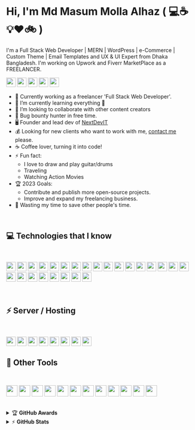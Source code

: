 # Hi, I'm Md Masum Molla Alhaz ( :computer::coffee::bulb::heart::bike: )

I'm a Full Stack Web Developer | MERN | WordPress | e-Commerce | Custom Theme | Email Templates and UX & UI Expert from Dhaka
Bangladesh. I'm working on Upwork and Fiverr MarketPlace as a FREELANCER.

[<img src="https://img.shields.io/badge/Agency-21759B?style=for-the-badge&logo=Iconify&logoColor=white" height="25"/>](https://nextdevit.com/)
[<img src="https://img.shields.io/badge/Facebook-1877F2?style=for-the-badge&logo=Facebook&logoColor=white" height="25"/>](https://www.facebook.com/mdmasummollaalhaz)
[<img src="https://img.shields.io/badge/LinkedIn-0A66C2?style=for-the-badge&logo=LinkedIn&logoColor=white" height="25"/>](https://www.linkedin.com/in/mdmasummollaalhaz/)
[<img src="https://img.shields.io/badge/Behance-1769FF?style=for-the-badge&logo=Behance&logoColor=white" height="25"/>](https://www.behance.net/mdmasummollaalhaz)
[<img src="https://img.shields.io/badge/YouTube-FF0000?style=for-the-badge&logo=YouTube&logoColor=white" height="25"/>](https://www.youtube.com/channel/UCiXzEGg7cwFUZhrOdu86TdQ)


- 💪 Currently working as a freelancer 'Full Stack Web Developer'.
- 🌱 I’m currently learning everything 🤣
- 👯 I’m looking to collaborate with other content creators
- 🔏 Bug bounty hunter in free time.
- 🖥️ Founder and lead dev of [NextDevIT](https://nextdevit.com/)
- 💰 Looking for new clients who want to work with me, [contact me](mailto:masummolla.cse@gmail.com) please.
- ☕ Coffee lover, turning it into code!
- ⚡ Fun fact:
  - I love to draw and play guitar/drums
  - Traveling
  - Watching Action Movies
- 🏆 2023 Goals:
  - Contribute and publish more open-source projects.
  - Improve and expand my freelancing business.
- 🎯 Wasting my time to save other people's time.

<br>

## :computer: Technologies that I know
<br>
  <p align="left">
    <img src="https://img.shields.io/badge/WordPress(A to Z)-21759B?style=for-the-badge&logo=WordPress&logoColor=white" height="25"/>
    <img src="https://img.shields.io/badge/HTML5-E34F26?style=for-the-badge&logo=html5&logoColor=white" height="25"/>
    <img src="https://img.shields.io/badge/Vanilla CSS / CSS3-1572B6?style=for-the-badge&logo=css3&logoColor=white" height="25"/>
    <img src="https://img.shields.io/badge/Bootstrap-563D7C?style=for-the-badge&logo=bootstrap&logoColor=white" height="25"/>
    <img src="https://img.shields.io/badge/Tailwind_CSS-38B2AC?style=for-the-badge&logo=tailwind-css&logoColor=white" height="25"/>
    <img src="https://img.shields.io/badge/Sass-CC6699?style=for-the-badge&logo=sass&logoColor=white" height="25"/>
    <img src="https://img.shields.io/badge/PHP-777BB4?style=for-the-badge&logo=PHP&logoColor=white" height="25"/>
    <img src="https://img.shields.io/badge/Laravel-FF2D20?style=for-the-badge&logo=Laravel&logoColor=white" height="25"/>
    <img src="https://img.shields.io/badge/javascript-F7DF1E.svg?&style=for-the-badge&logo=javascript&logoColor=black" height="25"/>
    <img src="https://img.shields.io/badge/jQuery-0769AD.svg?&style=for-the-badge&logo=jQuery&logoColor=white" height="25"/>
    <img src="https://img.shields.io/badge/Node.js-43853D?style=for-the-badge&logo=node.js&logoColor=white" height="25"/>
    <img src="https://img.shields.io/badge/Express.js-000000?style=for-the-badge&logo=Express&logoColor=white" height="25"/>
    <img src="https://img.shields.io/badge/React-20232A?style=for-the-badge&logo=react&logoColor=61DAFB" height="25"/>
    <img src="https://img.shields.io/badge/React_Router-CA4245?style=for-the-badge&logo=react-router&logoColor=white" height="25"/>
    <img src="https://img.shields.io/badge/Material--UI-0081CB?style=for-the-badge&logo=MUI&logoColor=white" height="25"/>
    <img src="https://img.shields.io/badge/Netlify-00C7B7?style=for-the-badge&logo=netlify&logoColor=white" height="25"/>
    <img src="https://img.shields.io/badge/firebase-FFCA28.svg?&style=for-the-badge&logo=firebase&logoColor=white" height="25"/>
    <img src="https://img.shields.io/badge/Heroku-430098?style=for-the-badge&logo=heroku&logoColor=white" height="25"/>
    <img src=" https://img.shields.io/badge/MongoDB-4EA94B?style=for-the-badge&logo=mongodb&logoColor=white" height="25"/>
    <img src="https://img.shields.io/badge/MongoDB-47A248.svg?&style=for-the-badge&logo=MongoDB&logoColor=white" height="25"/>
    <img src="https://img.shields.io/badge/MySQL-4479A1.svg?&style=for-the-badge&logo=MySQL&logoColor=white" height="25"/>
    <img src="https://img.shields.io/badge/Stripe-008CDD.svg?&style=for-the-badge&logo=Stripe&logoColor=white" height="25"/>
    <img src="https://img.shields.io/badge/PayPal-00457C.svg?&style=for-the-badge&logo=PayPal&logoColor=white" height="25"/>
    <img src="https://img.shields.io/badge/Google Pay-4285F4.svg?&style=for-the-badge&logo=Google Pay&logoColor=white" height="25"/>
    <img src="https://img.shields.io/badge/Apple Pay-000000.svg?&style=for-the-badge&logo=Apple Pay&logoColor=white" height="25"/>
  </p>
<br/>

## ⚡ Server / Hosting
<br>
  <p align="left">
    <img src="https://img.shields.io/badge/GoDaddy-1BDBDB?style=for-the-badge&logo=GoDaddy&logoColor=white" height="25"/>
    <img src="https://img.shields.io/badge/Namecheap-DE3723?style=for-the-badge&logo=Namecheap&logoColor=white" height="25"/>
    <img src="https://img.shields.io/badge/Hostinger-000000?style=for-the-badge&logo=&logoColor=white" height="25"/>
    <img src="https://img.shields.io/badge/SiteGround-000000?style=for-the-badge&logo=&logoColor=white" height="25"/>
    <img src="https://img.shields.io/badge/Hostgator-000000?style=for-the-badge&logo=&logoColor=white" height="25"/>
    <img src="https://img.shields.io/badge/Dreamhost-000000?style=for-the-badge&logo=&logoColor=white" height="25"/>
    <img src="https://img.shields.io/badge/GreenGeeks-000000?style=for-the-badge&logo=&logoColor=white" height="25"/>
    <img src="https://img.shields.io/badge/WP Engine-000000?style=for-the-badge&logo=&logoColor=white" height="25"/>
<br/>

## :wrench: Other Tools
<br>
  <p align="left">
    <img src="https://img.shields.io/badge/macOS-000000?style=for-the-badge&logo=macOS&logoColor=white" height="30"/>
    <img src="https://img.shields.io/badge/Linux-FCC624?style=for-the-badge&logo=Linux&logoColor=black" height="30"/>
    <img src="https://img.shields.io/badge/Kali Linux-557C94?style=for-the-badge&logo=Kali Linux&logoColor=white" height="30"/>
    <img src="https://img.shields.io/badge/Windows-0078D6?style=for-the-badge&logo=Windows&logoColor=white" height="30"/>
    <img src="https://img.shields.io/badge/Figma-F24E1E?style=for-the-badge&logo=Figma&logoColor=white" height="30"/>
    <img src="https://img.shields.io/badge/Adobe XD-FF61F6?style=for-the-badge&logo=Adobe XD&logoColor=white" height="30"/>
    <img src="https://img.shields.io/badge/Adobe Photoshop-31A8FF?style=for-the-badge&logo=Adobe Photoshop&logoColor=white" height="30"/>
    <img src="https://img.shields.io/badge/Adobe Illustrator-FF9A00?style=for-the-badge&logo=Adobe Illustrator&logoColor=white" height="30"/>
    <img src="https://img.shields.io/badge/Adobe Premiere Pro-9999FF?style=for-the-badge&logo=Adobe Premiere Pro&logoColor=white" height="30"/>
    <img src="https://img.shields.io/badge/Microsoft Office-D83B01?style=for-the-badge&logo=Microsoft Office&logoColor=white" height="30"/>
    <img src="https://img.shields.io/badge/Digital Marketing-4285F4?style=for-the-badge&logo=Google Marketing Platform&logoColor=white" height="30"/>
    <img src="https://img.shields.io/badge/Google Ads-4285F4?style=for-the-badge&logo=Google Ads&logoColor=white" height="30"/>


  </p>
<br/>


<details>
    <summary>&#127942 <b>GitHub Awards</b></summary><br/>

![Github Trophy](https://github-profile-trophy.vercel.app/?username=mdmasummollaalhaz)

</details>

<details>
    <summary>&#9889 <b>GitHub Stats</b></summary><br/>

[![Waren Gonzaga Github Stats](https://readme-stats.warengonzaga.com/api?username=mdmasummollaalhaz&show_icons=true&count_private=true)][![Top Language](https://readme-stats.warengonzaga.com/api/top-langs?username=mdmasummollaalhaz&layout=compact)]

</details>

